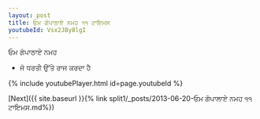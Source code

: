 ```yaml
---
layout: post
title: ਓਮ ਗੋਪਾਠਾਏ ਨਮਹ ੧੧ ਟਾਇਮਸ
youtubeId: Vsx2JBy8lgI
---
```

 
 
 ਓਮ ਗੋਪਾਠਾਏ ਨਮਹ  
 
 -  ਜੋ ਧਰਤੀ ਉੱਤੇ ਰਾਜ ਕਰਦਾ ਹੈ 
 
  
 
  
 
 
 
 
 
 


{% include youtubePlayer.html id=page.youtubeId %}
 
[Next]({{ site.baseurl }}{% link  split1/_posts/2013-06-20-ਓਮ ਗੋਪਾਲਾਏ ਨਮਹ ੧੧ ਟਾਇਮਸ.md%})
 
